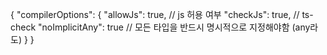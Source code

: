 {
  "compilerOptions": {
    "allowJs": true,        // js 허용 여부
    "checkJs": true,        // ts-check
    "noImplicitAny": true   // 모든 타입을 반드시 명시적으로 지정해야함 (any라도)
  }
}